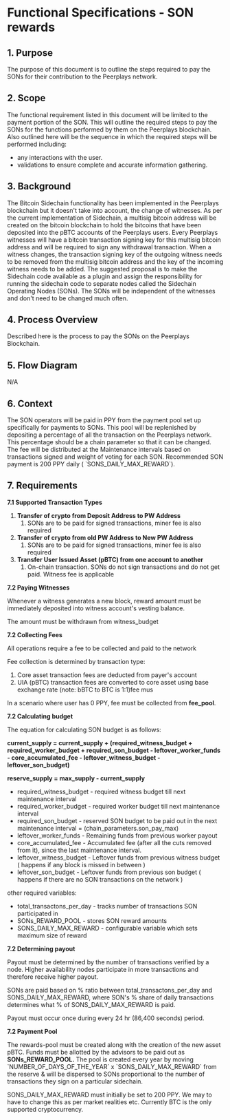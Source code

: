 # Functional Specifications - SON rewards

## **1. Purpose**

The purpose of this document is to outline the steps required to pay the SONs for their contribution to the Peerplays network.

## **2. Scope**

The functional requirement listed in this document will be limited to the payment portion of the SON. This will outline the required steps to pay the SONs for the functions performed by them on the Peerplays blockchain. Also outlined here will be the sequence in which the required steps will be performed including:

* any interactions with the user.
* validations to ensure complete and accurate information gathering.

## **3. Background**

The Bitcoin Sidechain functionality has been implemented in the Peerplays blockchain but it doesn't take into account, the change of witnesses. As per the current implementation of Sidechain, a multisig bitcoin address will be created on the bitcoin blockchain to hold the bitcoins that have been deposited into the pBTC accounts of the Peerplays users. Every Peerplays witnesses will have a bitcoin transaction signing key for this multisig bitcoin address and will be required to sign any withdrawal transaction. When a witness changes, the transaction signing key of the outgoing witness needs to be removed from the multisig bitcoin address and the key of the incoming witness needs to be added. The suggested proposal is to make the Sidechain code available as a plugin and assign the responsibility for running the sidechain code to separate nodes called the Sidechain Operating Nodes \(SONs\). The SONs will be independent of the witnesses and don't need to be changed much often.

## **4. Process Overview**

Described here is the process to pay the SONs on the Peerplays Blockchain.

## **5. Flow Diagram**

N/A

## **6. Context**

The SON operators will be paid in PPY from the payment pool set up specifically for payments to SONs. This pool will be replenished by depositing a percentage of all the transaction on the Peerplays network. This percentage should be a chain parameter so that it can be changed. The fee will be distributed at the Maintenance intervals based on transactions signed and weight of voting for each SON. Recommended SON payment is 200 PPY daily \( \`SONS\_DAILY\_MAX\_REWARD\`\).

## **7. Requirements**

**7.1 Supported Transaction Types**

1. **Transfer of crypto from Deposit Address to PW Address**
   1. SONs are to be paid for signed transactions, miner fee is also required
2. **Transfer of crypto from old PW Address to New PW Address**
   1. SONs are to be paid for signed transactions, miner fee is also required
3. **Transfer User Issued Asset \(pBTC\) from one account to another**
   1. On-chain transaction. SONs do not sign transactions and do not get paid. Witness fee is applicable

**7.2 Paying Witnesses**

Whenever a witness generates a new block, reward amount must be immediately deposited into witness account's vesting balance.

The amount must be withdrawn from witness\_budget

**7.2 Collecting Fees**

All operations require a fee to be collected and paid to the network

Fee collection is determined by transaction type:

1. Core asset transaction fees are deducted from payer's account
2. UIA \(pBTC\) transaction fees are converted to core asset using base exchange rate \(note: bBTC to BTC is 1:1\)fee mus

In a scenario where user has 0 PPY, fee must be collected from **fee\_pool**.

**7.2 Calculating budget**

The equation for calculating SON budget is as follows:

**current\_supply = current\_supply + \(required\_witness\_budget + required\_worker\_budget + required\_son\_budget - leftover\_worker\_funds - core\_accumulated\_fee - leftover\_witness\_budget - leftover\_son\_budget\)**

**reserve\_supply = max\_supply - current\_supply**

* required\_witness\_budget - required witness budget till next maintenance interval 
* required\_worker\_budget - required worker budget till next maintenance interval 
* required\_son\_budget - reserved SON budget to be paid out in the next maintenance interval = \(chain\_parameters.son\_pay\_max\)
* leftover\_worker\_funds - Remaining funds from previous worker payout
* core\_accumulated\_fee - Accumulated fee \(after all the cuts removed from it\),  since the last maintenance interval.
* leftover\_witness\_budget -  Leftover funds from previous witness budget \( happens if any block is missed in between \)
* leftover\_son\_budget - Leftover funds from previous son budget \( happens if there are no SON transactions on the network \)

other required variables:

* total\_transactons\_per\_day - tracks number of transactions SON participated in
* SONs\_REWARD\_POOL - stores SON reward amounts
* SONS\_DAILY\_MAX\_REWARD - configurable variable which sets maximum size of reward

**7.2 Determining payout**

Payout must be determined by the number of transactions verified by a node. Higher availability nodes participate in more transactions and therefore receive higher payout.

SONs are paid based on % ratio between total\_transactons\_per\_day and SONS\_DAILY\_MAX\_REWARD, where SON's % share of daily transactions determines what % of SONS\_DAILY\_MAX\_REWARD is paid.

Payout must occur once during every 24 hr \(86,400 seconds\) period.

**7.2 Payment Pool**

The rewards-pool must be created along with the creation of the new asset pBTC. Funds must be allotted by the advisors to be paid out as **SONs\_REWARD\_POOL.** The pool is created every year by moving \`NUMBER\_OF\_DAYS\_OF\_THE\_YEAR\` x \`SONS\_DAILY\_MAX\_REWARD\` from the reserve & will be dispersed to SONs proportional to the number of transactions they sign on a particular sidechain. 

SONS\_DAILY\_MAX\_REWARD must initially be set to 200 PPY. We may to have to change this as per market realities etc. Currently BTC is the only supported cryptocurrency.

